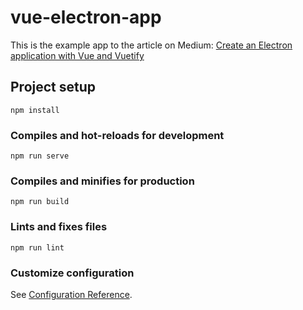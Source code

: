 # vue-electron-app

This is the example app to the article on Medium:
[Create an Electron application with Vue and Vuetify](
https://medium.com/@bromix/electron-application-with-vue-js-and-vuetify-f2a1f9c749b8)

## Project setup
```
npm install
```

### Compiles and hot-reloads for development
```
npm run serve
```

### Compiles and minifies for production
```
npm run build
```

### Lints and fixes files
```
npm run lint
```

### Customize configuration
See [Configuration Reference](https://cli.vuejs.org/config/).
